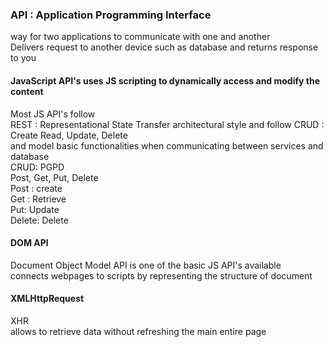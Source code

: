 ### API : Application Programming Interface <br>
way for two applications to communicate with one and another <br>
Delivers request to another device such as database and returns response to you <br>

#### JavaScript API's uses JS scripting to dynamically access and modify the content <br>
Most JS API's follow <br>
REST : Representational State Transfer architectural style and follow CRUD : Create Read, Update, Delete <br>
and model basic functionalities when communicating between services and database <br>
CRUD: PGPD <br>
Post, Get, Put, Delete<br>
Post : create <br>
Get : Retrieve <br>
Put: Update <br>
Delete: Delete <br>

#### DOM API <br>
Document Object Model API is one of the basic JS API's available <br>
connects webpages to scripts by representing the structure of document <br>

#### XMLHttpRequest <br>
XHR <br>
allows to retrieve data without refreshing the main entire page <br>
